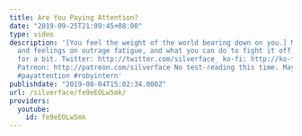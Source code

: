```yaml
---
title: Are You Paying Attention?
date: "2019-09-25T21:09:45+08:00"
type: video
description: '[You feel the weight of the world bearing down on you.] My thoughts
  and feelings on outrage fatigue, and what you can do to fight it off, even if only
  for a bit. Twitter: http://twitter.com/silverface_ ko-fi: http://ko-fi.com/silverface
  Patreon: http://patreon.com/silverface No test-reading this time. Maybe next time.
  #payattention #robyintern'
publishdate: "2019-08-04T15:02:34.000Z"
url: /silverface/fe9eEOLw5mk/
providers:
  youtube:
    id: fe9eEOLw5mk
---
```

